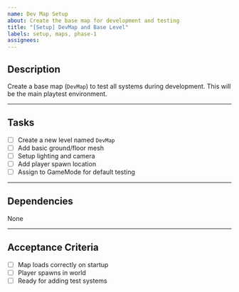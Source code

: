 ```yaml
---
name: Dev Map Setup
about: Create the base map for development and testing
title: "[Setup] DevMap and Base Level"
labels: setup, maps, phase-1
assignees: 
---
```


## Description

Create a base map (`DevMap`) to test all systems during development. This will be the main playtest environment.

---

## Tasks

- [ ] Create a new level named `DevMap`  
- [ ] Add basic ground/floor mesh  
- [ ] Setup lighting and camera  
- [ ] Add player spawn location  
- [ ] Assign to GameMode for default testing  

---

## Dependencies

None  

---

## Acceptance Criteria

- [ ] Map loads correctly on startup  
- [ ] Player spawns in world  
- [ ] Ready for adding test systems  

